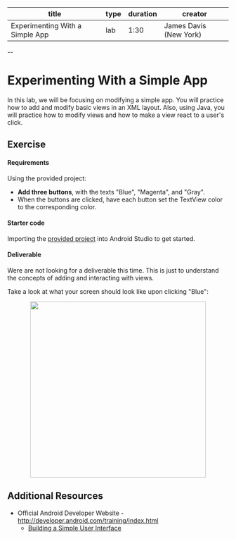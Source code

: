 title | type | duration | creator
----- | ---- | -------- | -------
Experimenting With a Simple App | lab | 1:30 | James Davis (New York)

--

<!-- OUTSTANDING: add a screen shot of what a solution could look like  -->

# [](https://ga-dash.s3.amazonaws.com/production/assets/logo-9f88ae6c9c3871690e33280fcf557f33.png) Experimenting With a Simple App

In this lab, we will be focusing on modifying a simple app. You will practice how to add and modify basic views in an XML layout. Also, using Java, you will practice how to modify views and how to make a view react to a user's click.

## Exercise

#### Requirements

Using the provided project:

* **Add three buttons**, with the texts "Blue", "Magenta", and "Gray".
* When the buttons are clicked, have each button set the TextView color to the corresponding color.


#### Starter code

Importing the [provided project](starter-code) into Android Studio to get started.

#### Deliverable

Were are not looking for a deliverable this time. This is just to understand the concepts of adding and interacting with views.

Take a look at what your screen should look like upon clicking "Blue":

<p align="center">
	<img src="https://i.imgur.com/QWZgixP.png" height="400">
</p>


## Additional Resources

* Official Android Developer Website - http://developer.android.com/training/index.html
	* [Building a Simple User Interface](http://developer.android.com/training/basics/firstapp/building-ui.html)
